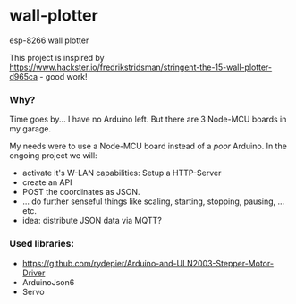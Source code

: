 # wall-plotter
esp-8266 wall plotter

This project is inspired by https://www.hackster.io/fredrikstridsman/stringent-the-15-wall-plotter-d965ca - good work!

### Why?
Time goes by... I have no Arduino left. But there are 3 Node-MCU boards in my garage.


My needs were to use a Node-MCU board instead of a *poor* Arduino. In the ongoing project we will:

 - activate it's W-LAN capabilities: Setup a HTTP-Server
 - create an API
 - POST the coordinates as JSON.
 - ... do further senseful things like scaling, starting, stopping, pausing, ... etc.
 - idea: distribute JSON data via MQTT?  


### Used libraries:
- https://github.com/rydepier/Arduino-and-ULN2003-Stepper-Motor-Driver
- ArduinoJson6
- Servo
